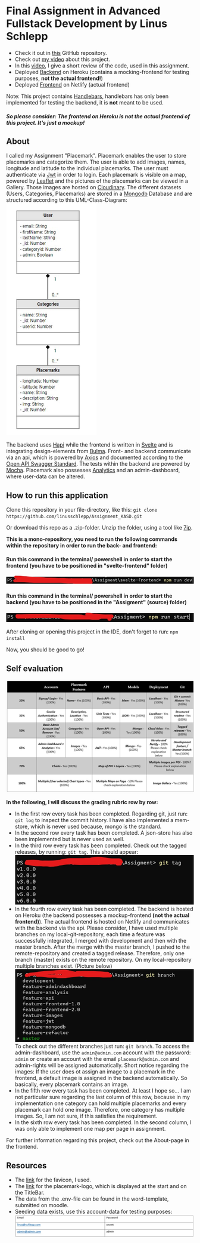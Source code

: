 # Final Assignment in Advanced Fullstack Development by Linus Schlepp 


* Check it out in [this](https://github.com/linusschlepp/Assignment_KASD) GitHub repository. <br>
* Check out [my video](https://www.youtube.com/watch?v=ve4w8w2bVUw&ab_channel=LinusSchlepp) about this project.
* In this [video](https://youtu.be/LCvjCbimfZE), I give a short review of the code, used in this assignment.
* Deployed [Backend](https://polar-bayou-58717.herokuapp.com) on Heroku (contains a mocking-frontend for testing purposes, **not the actual frontend!**)
* Deployed [Frontend](https://timely-crisp-7c2172.netlify.app) on Netlify (actual frontend)

Note: This project contains [Handlebars](https://handlebarsjs.com/), handlebars has only been implemented for testing the backend, it is **not** meant to be used.
##### So please consider: The frontend on Heroku is not the actual frontend of this project. It's just a mockup!

## About

I called my Assignment "Placemark". Placemark enables the user to store placemarks and categorize them. The user is able to add images, names,
longitude and latitude to the individual placemarks. The user must authenticate via [Jwt](https://jwt.io/) in order to login. Each placemark is visible on a map, powered by [Leaflet](https://leafletjs.com/) and the pictures of the placemarks can be viewed in a Gallery. 
Those images are hosted on [Cloudinary](https://cloudinary.com/). The different datasets (Users, Categories, Placemarks) are stored in a [Mongodb](https://www.mongodb.com/cloud/atlas/lp/try2-de?utm_source=google&utm_campaign=gs_emea_germany_search_core_brand_atlas_desktop&utm_term=mongodb&utm_medium=cpc_paid_search&utm_ad=e&utm_ad_campaign_id=12212624524&adgroup=115749704783&gclid=CjwKCAjw77WVBhBuEiwAJ-YoJLefdXwJTXGPbzm2Jx-LqjGXi4lQbZ_K4sKP8Xt6PYSBFs7RzEDIThoCRB8QAvD_BwE)
Database and are structured according to this UML-Class-Diagram: <br>
![](https://github.com/linusschlepp/Assignment_KASD/blob/master/svelte-frontend/src/assets/uml_diagramm.jpg)


The backend uses [Hapi](https://hapi.dev/) while the frontend is written in [Svelte](https://svelte.dev/) and is integrating design-elements from [Bulma](https://bulma.io/). Front- and backend communicate via an api, which is powered by [Axios](https://github.com/axios/axios)
and documented according to the [Open API Swagger Standard](https://www.openapis.org/). The tests within the backend are powered by [Mocha](https://mochajs.org/). Placemark also possesses [Analytics](https://github.com/himynameisdave/svelte-frappe-charts) and an admin-dashboard, where user-data can be altered.



## How to run this application 

Clone this repository in your file-directory, like this: ``git clone https://github.com/linusschlepp/Assignment_KASD.git``

Or download this repo as a .zip-folder. Unzip the folder, using a tool like [7ip](https://www.7-zip.de/).

**This is a mono-repository, you need to run the following commands within the repository in order to run the back- and frontend:** 

#### Run this command in the terminal/ powershell in order to start the frontend (you have to be positioned in "svelte-frontend" folder)
![](https://github.com/linusschlepp/Assignment_KASD/blob/master/svelte-frontend/src/assets/start_frontend.jpg)

#### Run this command in the terminal/ powershell in order to start the backend (you have to be positioned in the "Assigment" (source) folder)
![](https://github.com/linusschlepp/Assignment_KASD/blob/master/svelte-frontend/src/assets/start_backend.jpg)

After cloning or opening this project in the IDE, don't forget to run: ``npm install``

Now, you should be good to go!

## Self evaluation
![](https://github.com/linusschlepp/Assignment_KASD/blob/master/svelte-frontend/src/assets/grading_rubric.jpg)

**In the following, I will discuss the grading rubric row by row:**

* In the first row every task has been completed. Regarding git, just run: ``git log`` to inspect the commit history. I have also implemented a mem-store, which is never used because, mongo is the standard.
* In the second row every task has been completed. A json-store has also been implemented but is never used as well. 
* In the third row every task has been completed. Check out the tagged releases, by running: ``git tag``. This should appear: <br>
![](https://github.com/linusschlepp/Assignment_KASD/blob/master/svelte-frontend/src/assets/git_tag.jpg) <br>
* In the fourth row every task has been completed. The backend is hosted on Heroku (the backend possesses a mockup-frontend **(not the actual frontend)**). The actual frontend is hosted on Netlify and communicates with the backend via the api. Please consider, I have used multiple branches on my local-git-repository, each time a feature was successfully integrated, I merged with development and then with the master branch. After the merge with the master branch, I pushed to the remote-repository and created a tagged release. Therefore, only one branch (master) exists on the remote repository. On my local-repository multiple branches exist. (Picture below) <br> ![](https://github.com/linusschlepp/Assignment_KASD/blob/master/svelte-frontend/src/assets/git_local_branch.jpg) <br> To check out the different branches just run: ``git branch``. To access the admin-dashboard, use the ```admin@admin.com``` account with the password: ```admin``` or  create an account with the email ```placemark@admin.com``` and admin-rights will be assigned automatically. Short notice regarding the images: If the user does ot assign an image to a placemark in the frontend, a default image is assigned in the backend automatically. So basically, every placemark contains an image.
* In the fifth row every task has been completed. At least I hope so... I am not particular sure regarding the last column of this row, because in my implementation one category can hold multiple placemarks and every placemark can hold one image. Therefore, one category has multiple images. So, I am not sure, if this satisfies the requirement.
* In the sixth row every task has been completed. In the second column, I was only able to implement one map per page in assignment. 

For further information regarding this project, check out the About-page in the frontend. 

## Resources

* The [link](https://icon-icons.com/de/symbol/anzeigen/42272) for the favicon, I used.
* The [link](https://icon-icons.com/de/symbol/Reisen-Karte-Lage-pin/109805) for the placemark-logo, which is displayed at the start and on the TitleBar.
* The data from the .env-file can be found in the word-template, submitted on moodle. 
* Seeding data exists, use this account-data for testing purposes: <br> 
![](https://github.com/linusschlepp/Assignment_KASD/blob/master/svelte-frontend/src/assets/seed_data_table.jpg)

